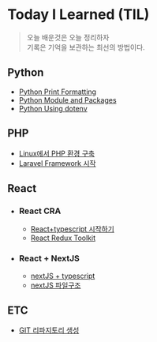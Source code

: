 # Today I Learned (TIL)
>오늘 배운것은 오늘 정리하자  
>기록은 기억을 보관하는 최선의 방법이다.

## Python
- [Python Print Formatting](./Python/Python_print.md)
- [Python Module and Packages](./Python/module_and_package.md)
- [Python Using dotenv](./Python/py_dotenv.md)

## PHP
- [Linux에서 PHP 환경 구축](./PHP/install_php_with_linux.md)
- [Laravel Framework 시작](./PHP/laravel_start.md)

## React
* ### React CRA
    - [React+typescript 시작하기](./React/ReactCRA/react_with_typescript.md)
    - [React Redux Toolkit](./React/React_CRA/react_reduxToolkit.md)

* ### React + NextJS 
    - [nextJS + typescript](./React/NextJS/nextJS.md)
    - [nextJS 파일구조](./React/NextJS/nextJS_directory_structure.md)

## ETC
- [GIT 리파지토리 생성](./Git/create_repository.md)
